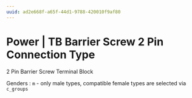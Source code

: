 ```yaml
---
uuid: ad2e668f-a65f-44d1-9788-420010f9af80
---
```

# Power | TB Barrier Screw 2 Pin Connection Type

2 Pin Barrier Screw Terminal Block 

Genders
: `m` - only male types, compatible female types are selected via `c_groups`
